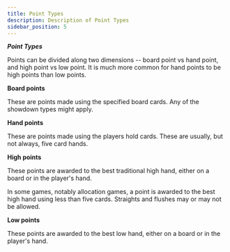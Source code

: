```yaml
---
title: Point Types
description: Description of Point Types
sidebar_position: 5
---
```


**_Point Types_**

Points can be divided along two dimensions -- board point vs hand point,
and high point vs low point. It is much more common for hand points to
be high points than low points.

**Board points**

These are points made using the specified board cards. Any of the
showdown types might apply.

**Hand points**

These are points made using the players hold cards. These are usually,
but not always, five card hands.

**High points**

These points are awarded to the best traditional high hand, either on a
board or in the player's hand.

In some games, notably allocation games, a point is awarded to the best
high hand using less than five cards. Straights and flushes may or may
not be allowed.

**Low points**

These points are awarded to the best low hand, either on a board or in
the player's hand.